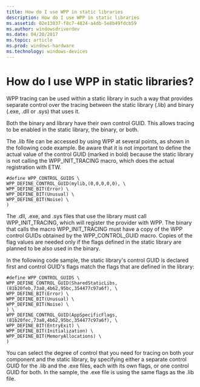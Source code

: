 ```yaml
---
title: How do I use WPP in static libraries
description: How do I use WPP in static libraries
ms.assetid: 02e13837-f8c7-4824-a4db-5e8b49fdcb59
ms.author: windowsdriverdev
ms.date: 04/20/2017
ms.topic: article
ms.prod: windows-hardware
ms.technology: windows-devices
---
```


# How do I use WPP in static libraries?


WPP tracing can be used within a static library in such a way that provides separate control over the tracing between the static library (.lib) and binary (.exe, .dll or .sys) that uses it.

Both the binary and library have their own control GUID. This allows tracing to be enabled in the static library, the binary, or both.

The .lib file can be accessed by using WPP at several points, as shown in the following code example. Be aware that it is not important to define the actual value of the control GUID (marked in bold) because the static library is not calling the WPP\_INIT\_TRACING macro, which does the actual registration with ETW.

```
#define WPP_CONTROL_GUIDS \
WPP_DEFINE_CONTROL_GUID(mylib,(0,0,0,0,0), \
WPP_DEFINE_BIT(Error) \
WPP_DEFINE_BIT(Unusual) \
WPP_DEFINE_BIT(Noise) \
)
```

The .dll, .exe, and .sys files that use the library must call WPP\_INIT\_TRACING, which will register the provider with WPP. The binary that calls the macro WPP\_INIT\_TRACING must have a copy of the WPP control GUIDs obtained by the WPP\_CONTROL\_GUID macro. Copies of the flag values are needed only if the flags defined in the static library are planned to be also used in the binary.

In the following code sample, the static library's control GUID is declared first and control GUID's flags match the flags that are defined in the library:

```
#define WPP_CONTROL_GUIDS \
WPP_DEFINE_CONTROL_GUID(SharedStaticLibs,(81b20feb,73a8,4b62,95bc,354477c97a6f), \
WPP_DEFINE_BIT(Error) \
WPP_DEFINE_BIT(Unusual) \
WPP_DEFINE_BIT(Noise) \
) \
WPP_DEFINE_CONTROL_GUID(AppSpecificFlags,(81b20fec,73a8,4b62,95bc,354477c97a6f), \
WPP_DEFINE_BIT(EntryExit) \
WPP_DEFINE_BIT(Initialization) \
WPP_DEFINE_BIT(MemoryAllocations) \
) 
```

You can select the degree of control that you need for tracing on both your component and the static library, by specifying either a separate control GUID for the .lib and the .exe files, each with its own flags, or one control GUID for both. In the sample, the .exe file is using the same flags as the .lib file.

 

 





